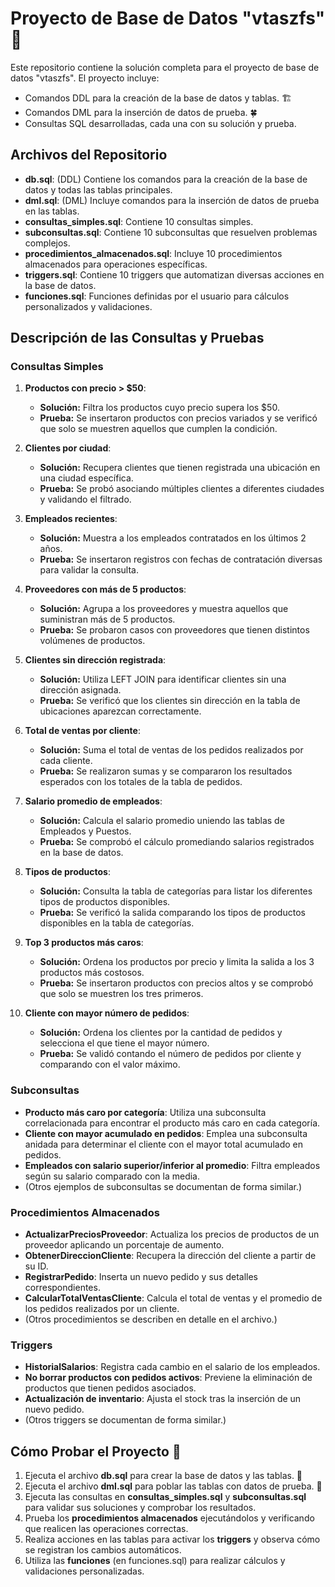 # Proyecto de Base de Datos "vtaszfs" 🚀

Este repositorio contiene la solución completa para el proyecto de base de datos "vtaszfs". El proyecto incluye:

- Comandos DDL para la creación de la base de datos y tablas. 🏗️
- Comandos DML para la inserción de datos de prueba. 🍀
- Consultas SQL desarrolladas, cada una con su solución y prueba.

## Archivos del Repositorio

- **db.sql**: (DDL) Contiene los comandos para la creación de la base de datos y todas las tablas principales.
- **dml.sql**: (DML) Incluye comandos para la inserción de datos de prueba en las tablas.
- **consultas_simples.sql**: Contiene 10 consultas simples.
- **subconsultas.sql**: Contiene 10 subconsultas que resuelven problemas complejos.
- **procedimientos_almacenados.sql**: Incluye 10 procedimientos almacenados para operaciones específicas.
- **triggers.sql**: Contiene 10 triggers que automatizan diversas acciones en la base de datos.
- **funciones.sql**: Funciones definidas por el usuario para cálculos personalizados y validaciones.

## Descripción de las Consultas y Pruebas

### Consultas Simples
1. **Productos con precio > $50**: 
   - **Solución:** Filtra los productos cuyo precio supera los $50.
   - **Prueba:** Se insertaron productos con precios variados y se verificó que solo se muestren aquellos que cumplen la condición.

2. **Clientes por ciudad**: 
   - **Solución:** Recupera clientes que tienen registrada una ubicación en una ciudad específica.
   - **Prueba:** Se probó asociando múltiples clientes a diferentes ciudades y validando el filtrado.

3. **Empleados recientes**: 
   - **Solución:** Muestra a los empleados contratados en los últimos 2 años.
   - **Prueba:** Se insertaron registros con fechas de contratación diversas para validar la consulta.

4. **Proveedores con más de 5 productos**: 
   - **Solución:** Agrupa a los proveedores y muestra aquellos que suministran más de 5 productos.
   - **Prueba:** Se probaron casos con proveedores que tienen distintos volúmenes de productos.

5. **Clientes sin dirección registrada**: 
   - **Solución:** Utiliza LEFT JOIN para identificar clientes sin una dirección asignada.
   - **Prueba:** Se verificó que los clientes sin dirección en la tabla de ubicaciones aparezcan correctamente.

6. **Total de ventas por cliente**: 
   - **Solución:** Suma el total de ventas de los pedidos realizados por cada cliente.
   - **Prueba:** Se realizaron sumas y se compararon los resultados esperados con los totales de la tabla de pedidos.

7. **Salario promedio de empleados**: 
   - **Solución:** Calcula el salario promedio uniendo las tablas de Empleados y Puestos.
   - **Prueba:** Se comprobó el cálculo promediando salarios registrados en la base de datos.

8. **Tipos de productos**: 
   - **Solución:** Consulta la tabla de categorías para listar los diferentes tipos de productos disponibles.
   - **Prueba:** Se verificó la salida comparando los tipos de productos disponibles en la tabla de categorías.

9. **Top 3 productos más caros**: 
   - **Solución:** Ordena los productos por precio y limita la salida a los 3 productos más costosos.
   - **Prueba:** Se insertaron productos con precios altos y se comprobó que solo se muestren los tres primeros.

10. **Cliente con mayor número de pedidos**: 
    - **Solución:** Ordena los clientes por la cantidad de pedidos y selecciona el que tiene el mayor número.
    - **Prueba:** Se validó contando el número de pedidos por cliente y comparando con el valor máximo.

### Subconsultas
- **Producto más caro por categoría**: Utiliza una subconsulta correlacionada para encontrar el producto más caro en cada categoría.
- **Cliente con mayor acumulado en pedidos**: Emplea una subconsulta anidada para determinar el cliente con el mayor total acumulado en pedidos.
- **Empleados con salario superior/inferior al promedio**: Filtra empleados según su salario comparado con la media.
- (Otros ejemplos de subconsultas se documentan de forma similar.)

### Procedimientos Almacenados
- **ActualizarPreciosProveedor**: Actualiza los precios de productos de un proveedor aplicando un porcentaje de aumento.
- **ObtenerDireccionCliente**: Recupera la dirección del cliente a partir de su ID.
- **RegistrarPedido**: Inserta un nuevo pedido y sus detalles correspondientes.
- **CalcularTotalVentasCliente**: Calcula el total de ventas y el promedio de los pedidos realizados por un cliente.
- (Otros procedimientos se describen en detalle en el archivo.)

### Triggers
- **HistorialSalarios**: Registra cada cambio en el salario de los empleados.
- **No borrar productos con pedidos activos**: Previene la eliminación de productos que tienen pedidos asociados.
- **Actualización de inventario**: Ajusta el stock tras la inserción de un nuevo pedido.
- (Otros triggers se documentan de forma similar.)

## Cómo Probar el Proyecto 🧪

1. Ejecuta el archivo **db.sql** para crear la base de datos y las tablas. 🚀
2. Ejecuta el archivo **dml.sql** para poblar las tablas con datos de prueba. 🎉
3. Ejecuta las consultas en **consultas_simples.sql** y **subconsultas.sql** para validar sus soluciones y comprobar los resultados.
4. Prueba los **procedimientos almacenados** ejecutándolos y verificando que realicen las operaciones correctas.
5. Realiza acciones en las tablas para activar los **triggers** y observa cómo se registran los cambios automáticos.
6. Utiliza las **funciones** (en funciones.sql) para realizar cálculos y validaciones personalizadas.
